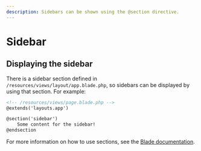 ```yaml
---
description: Sidebars can be shown using the @section directive.
---
```


# Sidebar

## Displaying the sidebar

There is a sidebar section defined in `/resources/views/layout/app.blade.php`, so sidebars can be displayed by using that section.
For example:

```html
<!-- /resources/views/page.blade.php -->
@extends('layouts.app')

@section('sidebar')
    Some content for the sidebar!
@endsection
```

For more information on how to use sections, see the [Blade documentation](https://laravel.com/docs/7.x/blade).

